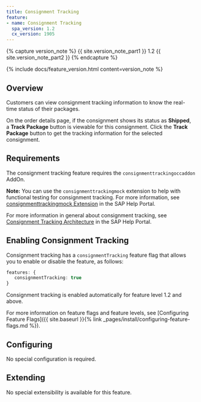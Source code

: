 ```yaml
---
title: Consignment Tracking
feature:
- name: Consignment Tracking
  spa_version: 1.2
  cx_version: 1905
---
```


{% capture version_note %}
{{ site.version_note_part1 }} 1.2 {{ site.version_note_part2 }}
{% endcapture %}

{% include docs/feature_version.html content=version_note %}

## Overview

Customers can view consignment tracking information to know the real-time status of their packages.

On the order details page, if the consignment shows its status as **Shipped**, a **Track Package** button is viewable for this consignment. Click the **Track Package** button to get the tracking information for the selected consignment.

## Requirements

The consignment tracking feature requires the `consignmenttrackingoccaddon` AddOn.

**Note:** You can use the `consignmenttrackingmock` extension to help with functional testing for consignment tracking. For more information, see [consignmenttrackingmock Extension](https://help.sap.com/viewer/4c33bf189ab9409e84e589295c36d96e/latest/en-US/965bf5b729b646ac9a3f33cbebfd0a20.html) in the SAP Help Portal.

For more information in general about consignment tracking, see [Consignment Tracking Architecture](https://help.sap.com/viewer/4c33bf189ab9409e84e589295c36d96e/latest/en-US/6eafde9f14e243d6a53e0bfbfd6996bc.html) in the SAP Help Portal.

## Enabling Consignment Tracking

Consignment tracking has a `consignmentTracking` feature flag that allows you to enable or disable the feature, as follows:

```typescript
features: {
   consignmentTracking: true
}
```

Consignment tracking is enabled automatically for feature level 1.2 and above.

For more information on feature flags and feature levels, see [Configuring Feature Flags]({{ site.baseurl }}{% link _pages/install/configuring-feature-flags.md %}).

## Configuring

No special configuration is required.

## Extending

No special extensibility is available for this feature.
